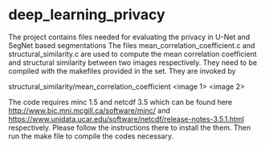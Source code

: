# deep_learning_privacy
The project contains files needed for evaluating the privacy in U-Net and SegNet based segmentations
The files mean_correlation_coefficient.c and structural_similarity.c are used to compute the mean correlation coefficient and structural similarity between two
images respectively.  They need to be compiled with the makefiles provided in the set. They are invoked by

structural_similarity/mean_correlation_coefficient <image 1> <image 2>

The code requires minc 1.5 and netcdf 3.5 which can be found here http://www.bic.mni.mcgill.ca/software/minc/ and https://www.unidata.ucar.edu/software/netcdf/release-notes-3.5.1.html respectively.  Please follow the instructions there to install the them.  Then run the make file to compile the codes necessary. 

